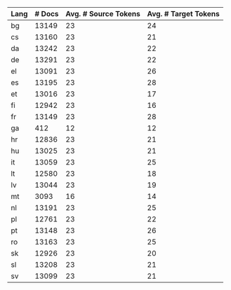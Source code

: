 | Lang   |   # Docs |   Avg. # Source Tokens |   Avg. # Target Tokens |
|--------|----------|------------------------|------------------------|
| bg     |    13149 |                     23 |                     24 |
| cs     |    13160 |                     23 |                     21 |
| da     |    13242 |                     23 |                     22 |
| de     |    13291 |                     23 |                     22 |
| el     |    13091 |                     23 |                     26 |
| es     |    13195 |                     23 |                     28 |
| et     |    13016 |                     23 |                     17 |
| fi     |    12942 |                     23 |                     16 |
| fr     |    13149 |                     23 |                     28 |
| ga     |      412 |                     12 |                     12 |
| hr     |    12836 |                     23 |                     21 |
| hu     |    13025 |                     23 |                     21 |
| it     |    13059 |                     23 |                     25 |
| lt     |    12580 |                     23 |                     18 |
| lv     |    13044 |                     23 |                     19 |
| mt     |     3093 |                     16 |                     14 |
| nl     |    13191 |                     23 |                     25 |
| pl     |    12761 |                     23 |                     22 |
| pt     |    13148 |                     23 |                     26 |
| ro     |    13163 |                     23 |                     25 |
| sk     |    12926 |                     23 |                     20 |
| sl     |    13208 |                     23 |                     21 |
| sv     |    13099 |                     23 |                     21 |